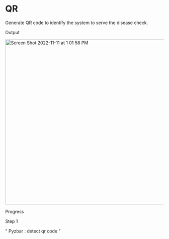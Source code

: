 # QR
Generate QR code to identify the system to serve the disease check.

Output

<img width="526" alt="Screen Shot 2022-11-11 at 1 01 58 PM" src="https://user-images.githubusercontent.com/80747458/201274135-092fcb13-6936-45a3-afcb-e20e40bf096c.png">

Progress

Step 1

  "
    Pyzbar : detect qr code
  "
 
